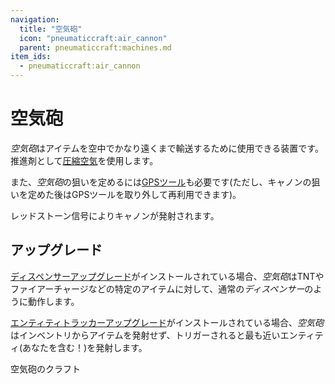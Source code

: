 ```yaml
---
navigation:
  title: "空気砲"
  icon: "pneumaticcraft:air_cannon"
  parent: pneumaticcraft:machines.md
item_ids:
  - pneumaticcraft:air_cannon
---
```


# 空気砲

*空気砲*はアイテムを空中でかなり遠くまで輸送するために使用できる装置です。推進剤として[圧縮空気](../pressure.md)を使用します。

また、*空気砲*の狙いを定めるには[GPSツール](../gps_tool.md)も必要です(ただし、キャノンの狙いを定めた後はGPSツールを取り外して再利用できます)。

<Color hex="#f00">レッドストーン信号</Color>によりキャノンが発射されます。

## アップグレード

[ディスペンサーアップグレード](../upgrades.md#dispenser)がインストールされている場合、*空気砲*はTNTやファイアーチャージなどの特定のアイテムに対して、通常の*ディスペンサー*のように動作します。

[エンティティトラッカーアップグレード](../upgrades.md#entity_tracker)がインストールされている場合、*空気砲*はインベントリからアイテムを発射せず、トリガーされると最も近いエンティティ(あなたを含む！)を発射します。

空気砲のクラフト

<Recipe id="pneumaticcraft:air_cannon" />

